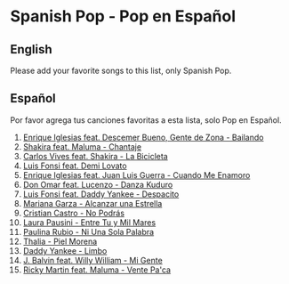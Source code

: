 # Spanish Pop - Pop en Español

## English

Please add your favorite songs to this list, only Spanish Pop.

## Español

Por favor agrega tus canciones favoritas a esta lista, solo Pop en Español.

1. [Enrique Iglesias feat. Descemer Bueno, Gente de Zona - Bailando](https://www.youtube.com/watch?v=NUsoVlDFqZg)
2. [Shakira feat. Maluma - Chantaje](https://www.youtube.com/watch?v=6Mgqbai3fKo)
3. [Carlos Vives feat. Shakira - La Bicicleta](https://www.youtube.com/watch?v=-UV0QGLmYys)
4. [Luis Fonsi feat. Demi Lovato](https://www.youtube.com/watch?v=TyHvyGVs42U)
5. [Enrique Iglesias feat. Juan Luis Guerra - Cuando Me Enamoro](https://www.youtube.com/watch?v=4DO8GsIYfhQ)
6. [Don Omar feat. Lucenzo - Danza Kuduro](https://www.youtube.com/watch?v=7zp1TbLFPp8)
7. [Luis Fonsi feat. Daddy Yankee - Despacito](https://www.youtube.com/watch?v=kJQP7kiw5Fk)
8. [Mariana Garza - Alcanzar una Estrella](https://youtu.be/ZNJreu0ffxU)
9. [Cristian Castro - No Podrás](https://youtu.be/JIfm1sZi-Zw)
10. [Laura Pausini - Entre Tu y Mil Mares](https://www.youtube.com/watch?v=w3JoAPJu7ho)
11. [Paulina Rubio - Ni Una Sola Palabra](https://www.youtube.com/watch?v=Kkdhtb9DVWQ)
12. [Thalia - Piel Morena](https://www.youtube.com/watch?v=EMAjgSJr4Jg)
13. [Daddy Yankee - Limbo](https://www.youtube.com/watch?v=6BTjG-dhf5s)
14. [J. Balvin feat. Willy William - Mi Gente](https://www.youtube.com/watch?v=wnJ6LuUFpMo)
15. [Ricky Martin feat. Maluma - Vente Pa'ca](https://www.youtube.com/watch?v=iOe6dI2JhgU)
